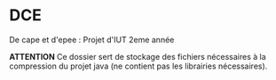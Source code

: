 # DCE
De cape et d'epee : Projet d'IUT 2eme année

__ATTENTION__
Ce dossier sert de stockage des fichiers nécessaires à la compression du projet java (ne contient pas les librairies nécessaires).

